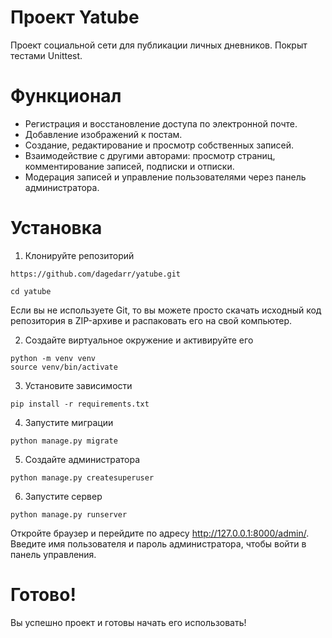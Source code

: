 # Проект Yatube
Проект социальной сети для публикации личных дневников. Покрыт тестами Unittest.

# Функционал
- Регистрация и восстановление доступа по электронной почте.
- Добавление изображений к постам.
- Создание, редактирование и просмотр собственных записей.
- Взаимодействие с другими авторами: просмотр страниц, комментирование записей, подписки и отписки.
- Модерация записей и управление пользователями через панель администратора.

# Установка

1. Клонируйте репозиторий
```
https://github.com/dagedarr/yatube.git

cd yatube
```
Если вы не используете Git, то вы можете просто скачать исходный код репозитория в ZIP-архиве и распаковать его на свой компьютер.

2. Создайте виртуальное окружение и активируйте его
```
python -m venv venv
source venv/bin/activate
```
3. Установите зависимости
```
pip install -r requirements.txt
```
4. Запустите миграции
```
python manage.py migrate
```
5. Создайте администратора
```
python manage.py createsuperuser
```
6. Запустите сервер
```
python manage.py runserver
```
Откройте браузер и перейдите по адресу http://127.0.0.1:8000/admin/. Введите имя пользователя и пароль администратора, чтобы войти в панель управления.

# Готово!
Вы успешно проект и готовы начать его использовать!
